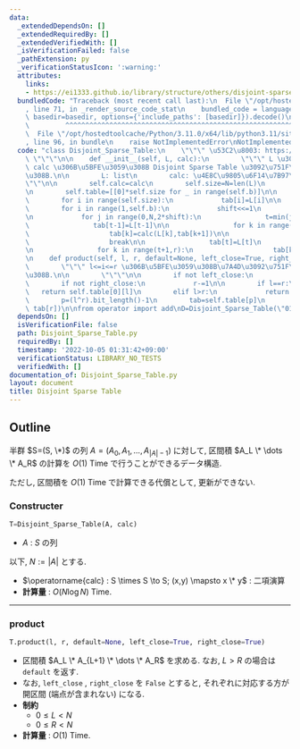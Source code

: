```yaml
---
data:
  _extendedDependsOn: []
  _extendedRequiredBy: []
  _extendedVerifiedWith: []
  _isVerificationFailed: false
  _pathExtension: py
  _verificationStatusIcon: ':warning:'
  attributes:
    links:
    - https://ei1333.github.io/library/structure/others/disjoint-sparse-table.cpp.html
  bundledCode: "Traceback (most recent call last):\n  File \"/opt/hostedtoolcache/Python/3.11.0/x64/lib/python3.11/site-packages/onlinejudge_verify/documentation/build.py\"\
    , line 71, in _render_source_code_stat\n    bundled_code = language.bundle(stat.path,\
    \ basedir=basedir, options={'include_paths': [basedir]}).decode()\n          \
    \         ^^^^^^^^^^^^^^^^^^^^^^^^^^^^^^^^^^^^^^^^^^^^^^^^^^^^^^^^^^^^^^^^^^^^^^^^^^^^^^^^^\n\
    \  File \"/opt/hostedtoolcache/Python/3.11.0/x64/lib/python3.11/site-packages/onlinejudge_verify/languages/python.py\"\
    , line 96, in bundle\n    raise NotImplementedError\nNotImplementedError\n"
  code: "class Disjoint_Sparse_Table:\n    \"\"\" \u53C2\u8003: https://ei1333.github.io/library/structure/others/disjoint-sparse-table.cpp.html\
    \ \"\"\"\n\n    def __init__(self, L, calc):\n        \"\"\" L \u306E\u6F14\u7B97\
    \ calc \u306B\u5BFE\u3059\u308B Disjoint Sparse Table \u3092\u751F\u6210\u3059\
    \u308B.\n\n        L: list\n        calc: \u4E8C\u9805\u6F14\u7B97\n        \"\
    \"\"\n\n        self.calc=calc\n        self.size=N=len(L)\n        self.b=(N-1).bit_length()\n\
    \n        self.table=[[0]*self.size for _ in range(self.b)]\n\n        tab=self.table[0]\n\
    \        for i in range(self.size):\n            tab[i]=L[i]\n\n        shift=1\n\
    \        for i in range(1,self.b):\n            shift<<=1\n            tab=self.table[i]\n\
    \n            for j in range(0,N,2*shift):\n                t=min(j+shift,N)\n\
    \                tab[t-1]=L[t-1]\n\n                for k in range(t-2,j-1,-1):\n\
    \                    tab[k]=calc(L[k],tab[k+1])\n\n                if N<=t:\n\
    \                    break\n\n                tab[t]=L[t]\n                r=min(t+shift,N)\n\
    \n                for k in range(t+1,r):\n                    tab[k]=calc(tab[k-1],L[k])\n\
    \n    def product(self, l, r, default=None, left_close=True, right_close=True):\n\
    \        \"\"\" l<=i<=r \u306B\u5BFE\u3059\u308B\u7A4D\u3092\u751F\u6210\u3059\
    \u308B.\n\n        \"\"\"\n\n        if not left_close:\n            l+=1\n\n\
    \        if not right_close:\n            r-=1\n\n        if l==r:\n         \
    \   return self.table[0][l]\n        elif l>r:\n            return default\n\n\
    \        p=(l^r).bit_length()-1\n        tab=self.table[p]\n        return self.calc(tab[l],\
    \ tab[r])\n\nfrom operator import add\nD=Disjoint_Sparse_Table(\"01234567\",add)\n"
  dependsOn: []
  isVerificationFile: false
  path: Disjoint_Sparse_Table.py
  requiredBy: []
  timestamp: '2022-10-05 01:31:42+09:00'
  verificationStatus: LIBRARY_NO_TESTS
  verifiedWith: []
documentation_of: Disjoint_Sparse_Table.py
layout: document
title: Disjoint Sparse Table
---
```


## Outline

半群 $S=(S, \*)$ の列 $A=(A_0, A_1, \dots, A_{\lvert A \rvert-1})$ に対して, 区間積 $A_L \* \dots \* A_R$ の計算を $O(1)$ Time で行うことができるデータ構造.

ただし, 区間積を $O(1)$ Time で計算できる代償として, 更新ができない.

### Constructer

```Python
T=Disjoint_Sparse_Table(A, calc)
```

- $A$ : $S$ の列

以下, $N:=\lvert A \rvert$ とする.

- $\operatorname{calc} : S \times S \to S; (x,y) \mapsto x \* y$ : 二項演算
- **計算量** : $O(N \log N)$ Time.

---

### product

```Python
T.product(l, r, default=None, left_close=True, right_close=True)
```

- 区間積 $A_L \* A_{L+1} \* \dots \* A_R$  を求める. なお, $L>R$ の場合は `default` を返す.
- なお, `left_close` , `right_close` を `False` とすると, それぞれに対応する方が開区間 (端点が含まれない) になる.
- **制約**
  - $0 \leq L \lt N$
  - $0 \leq R \lt N$
- **計算量** : $O(1)$ Time.
